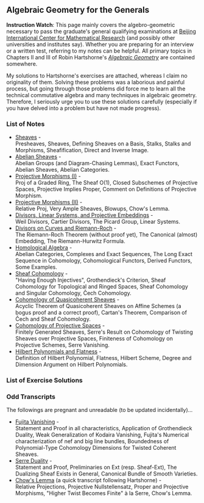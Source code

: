 ## Algebraic Geometry for the Generals

**Instruction Watch**: This page mainly covers the algebro-geometric necessary to pass the graduate's general qualifying examinations at [Beijing International Center for Mathematical Research](https://bicmr.pku.edu.cn) (and possibly other universities and institutes say). Whether you are preparing for an interview or a written test, referring to my notes can be helpful. All primary topics in Chapters II and III of Robin Hartshorne's [_Algebraic Geometry_](https://www.amazon.com/Algebraic-Geometry-Graduate-Texts-Mathematics/dp/0387902449) are contained somewhere.

My solutions to Hartshorne's exercises are attached, whereas I claim no originality of them. Solving these problems was a laborious and painful process, but going through those problems did force me to learn all the technical commutative algebra and many techniques in algebraic geometry. Therefore, I seriously urge you to use these solutions carefully (especially if you have delved into a problem but have not made progress).

### List of Notes

- [Sheaves](./genag-sheaves.pdf) - <br/>
  Presheaves, Sheaves, Defining Sheaves on a Basis, Stalks, Stalks and Morphisms, Sheafification, Direct and Inverse Image.
- [Abelian Sheaves](./genag-absh.pdf) - <br/>
  Abelian Groups (and Diagram-Chasing Lemmas), Exact Functors, Abelian Sheaves, Abelian Categories.
- [Projective Morphisms (I)](./genag-proj1.pdf) - <br/>
  Proj of a Graded Ring, The Sheaf O(1), Closed Subschemes of Projective Spaces, Projective Implies Proper, Comment on Definitions of Projective Morphism.
- [Projective Morphisms (II)](./genag-proj2.pdf) - <br/>
  Relative Proj, Very Ample Sheaves, Blowups, Chow's Lemma.
- [Divisors, Linear Systems, and Projective Embeddings](./genag-div1.pdf) - <br/>
  Weil Divisors, Cartier Divisors, The Picard Group, Linear Systems.
- [Divisors on Curves and Riemann-Roch](./genag-div2.pdf) - <br/>
  The Riemann-Roch Theorem (without proof yet), The Canonical (almost) Embedding, The Riemann-Hurwitz Formula.
- [Homological Algebra](./genag-homalg.pdf) - <br/>
  Abelian Categories, Complexes and Exact Sequences, The Long Exact Sequence in Cohomology, Cohomological Functors, Derived Functors, Some Examples.
- [Sheaf Cohomology](./genag-shcohom.pdf) - <br/>
  "Having Enough Injectives", Grothendieck's Criterion, Sheaf Cohomology for Topological and Ringed Spaces, Sheaf Cohomology and Singular Cohomology, Čech Cohomology.
- [Cohomology of Quasicoherent Sheaves](./genag-qcohcohom.pdf) - <br/>
  Acyclic Theorem of Quasicoherent Sheaves on Affine Schemes (a bogus proof and a correct proof), Cartan's Theorem, Comparison of Čech and Sheaf Cohomology.
- [Cohomology of Projective Spaces](./genag-cohomserre.pdf) - <br/>
  Finitely Generated Sheaves, Serre's Result on Cohomology of Twisting Sheaves over Projective Spaces, Finiteness of Cohomology on Projective Schemes, Serre Vanishing.
- [Hilbert Polynomials and Flatness](./genag-hilbpoly.pdf) - <br/>
  Definition of Hilbert Polynomial, Flatness, Hilbert Scheme, Degree and Dimension Argument on Hilbert Polynomials.

### List of Exercise Solutions


### Odd Transcripts

The followings are pregnant and unreadable (to be updated incidentally)...

- [Fujita Vanishing](./genag-fujita.pdf) - <br/>
  Statement and Proof in all characteristics, Application of Grothendieck Duality, Weak Generalization of Kodaira Vanishing, Fujita's Numerical characterization of nef and big line bundles, Boundedness of Polynomial-Type Cohomology Dimensions for Twisted Coherent Sheaves.
- [Serre Duality](./genag-serreduality.pdf) - <br/>
  Statement and Proof, Preliminaries on Ext (resp. Sheaf-Ext), The Dualizing Sheaf Exists in General, Canonical Bundle of Smooth Varieties.
- [Chow's Lemma](./genag-chow.pdf) (a quick transcript following Hartshorne) - <br/>
  Relative Projections, Projective Nullstellensatz, Proper and Projective Morphisms, "Higher Twist Becomes Finite" à la Serre, Chow's Lemma.
